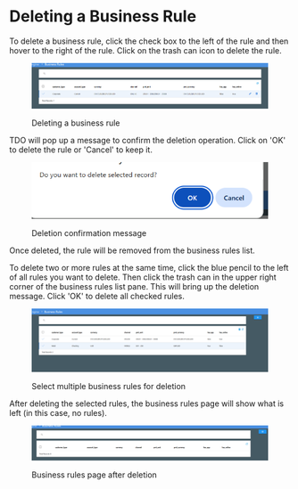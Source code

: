 # Deleting a Business Rule

To delete a business rule, click the check box to the left of the rule and then hover to the right of the rule.  Click on the trash can icon to delete the rule.

<figure><img src="../../../../../.gitbook/assets/image (942).png" alt=""><figcaption><p>Deleting a business rule</p></figcaption></figure>

TDO will pop up a message to confirm the deletion operation.  Click on 'OK' to delete the rule or 'Cancel' to keep it.

<figure><img src="../../../../../.gitbook/assets/image (943).png" alt=""><figcaption><p>Deletion confirmation message</p></figcaption></figure>

Once deleted, the rule will be removed from the business rules list.

To delete two or more rules at the same time, click the blue pencil to the left of all rules you want to delete.  Then click the trash can in the upper right corner of the business rules list pane.  This will bring up the deletion message. Click 'OK' to delete all checked rules.&#x20;

<figure><img src="../../../../../.gitbook/assets/image (944).png" alt=""><figcaption><p>Select multiple business rules for deletion</p></figcaption></figure>

After deleting the selected rules, the business rules page will show what is left (in this case, no rules).

<figure><img src="../../../../../.gitbook/assets/image (945).png" alt=""><figcaption><p>Business rules page after deletion</p></figcaption></figure>
